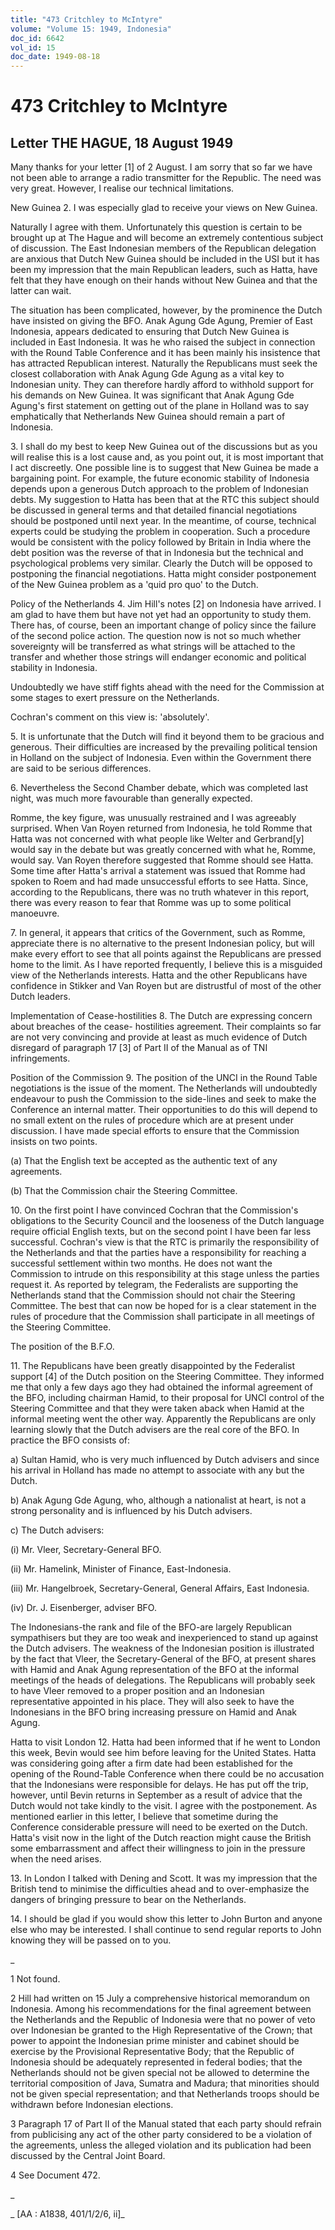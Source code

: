 ```yaml
---
title: "473 Critchley to McIntyre"
volume: "Volume 15: 1949, Indonesia"
doc_id: 6642
vol_id: 15
doc_date: 1949-08-18
---
```


# 473 Critchley to McIntyre

## Letter THE HAGUE, 18 August 1949

Many thanks for your letter [1] of 2 August. I am sorry that so far we have not been able to arrange a radio transmitter for the Republic. The need was very great. However, I realise our technical limitations.

New Guinea 2. I was especially glad to receive your views on New Guinea.

Naturally I agree with them. Unfortunately this question is certain to be brought up at The Hague and will become an extremely contentious subject of discussion. The East Indonesian members of the Republican delegation are anxious that Dutch New Guinea should be included in the USI but it has been my impression that the main Republican leaders, such as Hatta, have felt that they have enough on their hands without New Guinea and that the latter can wait.

The situation has been complicated, however, by the prominence the Dutch have insisted on giving the BFO. Anak Agung Gde Agung, Premier of East Indonesia, appears dedicated to ensuring that Dutch New Guinea is included in East Indonesia. It was he who raised the subject in connection with the Round Table Conference and it has been mainly his insistence that has attracted Republican interest. Naturally the Republicans must seek the closest collaboration with Anak Agung Gde Agung as a vital key to Indonesian unity. They can therefore hardly afford to withhold support for his demands on New Guinea. It was significant that Anak Agung Gde Agung's first statement on getting out of the plane in Holland was to say emphatically that Netherlands New Guinea should remain a part of Indonesia.

3\. I shall do my best to keep New Guinea out of the discussions but as you will realise this is a lost cause and, as you point out, it is most important that I act discreetly. One possible line is to suggest that New Guinea be made a bargaining point. For example, the future economic stability of Indonesia depends upon a generous Dutch approach to the problem of Indonesian debts. My suggestion to Hatta has been that at the RTC this subject should be discussed in general terms and that detailed financial negotiations should be postponed until next year. In the meantime, of course, technical experts could be studying the problem in cooperation. Such a procedure would be consistent with the policy followed by Britain in India where the debt position was the reverse of that in Indonesia but the technical and psychological problems very similar. Clearly the Dutch will be opposed to postponing the financial negotiations. Hatta might consider postponement of the New Guinea problem as a 'quid pro quo' to the Dutch.

Policy of the Netherlands 4. Jim Hill's notes [2] on Indonesia have arrived. I am glad to have them but have not yet had an opportunity to study them. There has, of course, been an important change of policy since the failure of the second police action. The question now is not so much whether sovereignty will be transferred as what strings will be attached to the transfer and whether those strings will endanger economic and political stability in Indonesia.

Undoubtedly we have stiff fights ahead with the need for the Commission at some stages to exert pressure on the Netherlands.

Cochran's comment on this view is: 'absolutely'.

5\. It is unfortunate that the Dutch will find it beyond them to be gracious and generous. Their difficulties are increased by the prevailing political tension in Holland on the subject of Indonesia. Even within the Government there are said to be serious differences.

6\. Nevertheless the Second Chamber debate, which was completed last night, was much more favourable than generally expected.

Romme, the key figure, was unusually restrained and I was agreeably surprised. When Van Royen returned from Indonesia, he told Romme that Hatta was not concerned with what people like Welter and Gerbrand[y] would say in the debate but was greatly concerned with what he, Romme, would say. Van Royen therefore suggested that Romme should see Hatta. Some time after Hatta's arrival a statement was issued that Romme had spoken to Roem and had made unsuccessful efforts to see Hatta. Since, according to the Republicans, there was no truth whatever in this report, there was every reason to fear that Romme was up to some political manoeuvre.

7\. In general, it appears that critics of the Government, such as Romme, appreciate there is no alternative to the present Indonesian policy, but will make every effort to see that all points against the Republicans are pressed home to the limit. As I have reported frequently, I believe this is a misguided view of the Netherlands interests. Hatta and the other Republicans have confidence in Stikker and Van Royen but are distrustful of most of the other Dutch leaders.

Implementation of Cease-hostilities 8. The Dutch are expressing concern about breaches of the cease- hostilities agreement. Their complaints so far are not very convincing and provide at least as much evidence of Dutch disregard of paragraph 17 [3] of Part II of the Manual as of TNI infringements.

Position of the Commission 9. The position of the UNCI in the Round Table negotiations is the issue of the moment. The Netherlands will undoubtedly endeavour to push the Commission to the side-lines and seek to make the Conference an internal matter. Their opportunities to do this will depend to no small extent on the rules of procedure which are at present under discussion. I have made special efforts to ensure that the Commission insists on two points.

(a) That the English text be accepted as the authentic text of any agreements.

(b) That the Commission chair the Steering Committee.

10\. On the first point I have convinced Cochran that the Commission's obligations to the Security Council and the looseness of the Dutch language require official English texts, but on the second point I have been far less successful. Cochran's view is that the RTC is primarily the responsibility of the Netherlands and that the parties have a responsibility for reaching a successful settlement within two months. He does not want the Commission to intrude on this responsibility at this stage unless the parties request it. As reported by telegram, the Federalists are supporting the Netherlands stand that the Commission should not chair the Steering Committee. The best that can now be hoped for is a clear statement in the rules of procedure that the Commission shall participate in all meetings of the Steering Committee.

The position of the B.F.O.

11\. The Republicans have been greatly disappointed by the Federalist support [4] of the Dutch position on the Steering Committee. They informed me that only a few days ago they had obtained the informal agreement of the BFO, including chairman Hamid, to their proposal for UNCI control of the Steering Committee and that they were taken aback when Hamid at the informal meeting went the other way. Apparently the Republicans are only learning slowly that the Dutch advisers are the real core of the BFO. In practice the BFO consists of:

a) Sultan Hamid, who is very much influenced by Dutch advisers and since his arrival in Holland has made no attempt to associate with any but the Dutch.

b) Anak Agung Gde Agung, who, although a nationalist at heart, is not a strong personality and is influenced by his Dutch advisers.

c) The Dutch advisers:

(i) Mr. Vleer, Secretary-General BFO.

(ii) Mr. Hamelink, Minister of Finance, East-Indonesia.

(iii) Mr. Hangelbroek, Secretary-General, General Affairs, East Indonesia.

(iv) Dr. J. Eisenberger, adviser BFO.

The Indonesians-the rank and file of the BFO-are largely Republican sympathisers but they are too weak and inexperienced to stand up against the Dutch advisers. The weakness of the Indonesian position is illustrated by the fact that Vleer, the Secretary-General of the BFO, at present shares with Hamid and Anak Agung representation of the BFO at the informal meetings of the heads of delegations. The Republicans will probably seek to have Vleer removed to a proper position and an Indonesian representative appointed in his place. They will also seek to have the Indonesians in the BFO bring increasing pressure on Hamid and Anak Agung.

Hatta to visit London 12. Hatta had been informed that if he went to London this week, Bevin would see him before leaving for the United States. Hatta was considering going after a firm date had been established for the opening of the Round-Table Conference when there could be no accusation that the Indonesians were responsible for delays. He has put off the trip, however, until Bevin returns in September as a result of advice that the Dutch would not take kindly to the visit. I agree with the postponement. As mentioned earlier in this letter, I believe that sometime during the Conference considerable pressure will need to be exerted on the Dutch. Hatta's visit now in the light of the Dutch reaction might cause the British some embarrassment and affect their willingness to join in the pressure when the need arises.

13\. In London I talked with Dening and Scott. It was my impression that the British tend to minimise the difficulties ahead and to over-emphasize the dangers of bringing pressure to bear on the Netherlands.

14\. I should be glad if you would show this letter to John Burton and anyone else who may be interested. I shall continue to send regular reports to John knowing they will be passed on to you.

_

1 Not found.

2 Hill had written on 15 July a comprehensive historical memorandum on Indonesia. Among his recommendations for the final agreement between the Netherlands and the Republic of Indonesia were that no power of veto over Indonesian be granted to the High Representative of the Crown; that power to appoint the Indonesian prime minister and cabinet should be exercise by the Provisional Representative Body; that the Republic of Indonesia should be adequately represented in federal bodies; that the Netherlands should not be given special not be allowed to determine the territorial composition of Java, Sumatra and Madura; that minorities should not be given special representation; and that Netherlands troops should be withdrawn before Indonesian elections.

3 Paragraph 17 of Part II of the Manual stated that each party should refrain from publicising any act of the other party considered to be a violation of the agreements, unless the alleged violation and its publication had been discussed by the Central Joint Board.

4 See Document 472.

_

_ [AA : A1838, 401/1/2/6, ii]_
